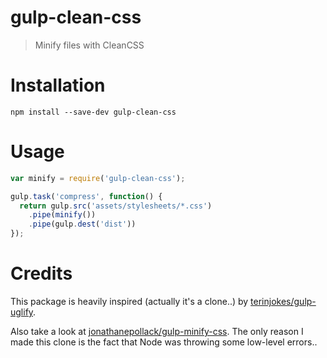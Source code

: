 # gulp-clean-css

> Minify files with CleanCSS

# Installation

```
npm install --save-dev gulp-clean-css
```

# Usage

```javascript
var minify = require('gulp-clean-css');

gulp.task('compress', function() {
  return gulp.src('assets/stylesheets/*.css')
    .pipe(minify())
    .pipe(gulp.dest('dist'))
});
```

# Credits

This package is heavily inspired (actually it's a clone..) by [terinjokes/gulp-uglify](https://github.com/terinjokes/gulp-uglify).  

Also take a look at [jonathanepollack/gulp-minify-css](https://github.com/jonathanepollack/gulp-minify-css). The only reason I made this clone is the fact that Node was throwing some low-level errors..